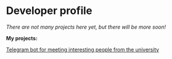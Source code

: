 # Developer profile

<i> There are not many projects here yet, but there will be more soon! </i>

<b>My projects:</b>

[Telegram bot for meeting interesting people from the university](https://github.com/anyagulyakina/BlendBot)
